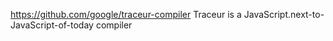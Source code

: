 https://github.com/google/traceur-compiler
Traceur is a JavaScript.next-to-JavaScript-of-today compiler

